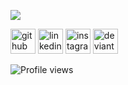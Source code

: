 
![](https://williamtwild.github.io/images/gy_banner.jpeg)


[<img src='https://cdn.jsdelivr.net/npm/simple-icons@3.0.1/icons/github.svg' alt='github' height='40'>](https://github.com/williamtwild)  [<img src='https://cdn.jsdelivr.net/npm/simple-icons@3.0.1/icons/linkedin.svg' alt='linkedin' height='40'>](https://www.linkedin.com/in/william-wild-a692261/)  [<img src='https://cdn.jsdelivr.net/npm/simple-icons@3.0.1/icons/instagram.svg' alt='instagram' height='40'>](https://www.instagram.com/thetruelu/) [<img src='https://cdn.jsdelivr.net/npm/simple-icons@3.0.1/icons/deviantart.svg' alt='deviantart' height='40'>](https://www.deviantart.com/dirtoverpolish)  

![Profile views](https://gpvc.arturio.dev/williamtwild)  

<!--
**williamtwild/williamtwild** is a ✨ _special_ ✨ repository because its `README.md` (this file) appears on your GitHub profile.

Here are some ideas to get you started:

- 🔭 I’m currently working on ...
- 🌱 I’m currently learning ...
- 👯 I’m looking to collaborate on ...
- 🤔 I’m looking for help with ...
- 💬 Ask me about ...
- 📫 How to reach me: ...
- 😄 Pronouns: ...
- ⚡ Fun fact: ...
-->




